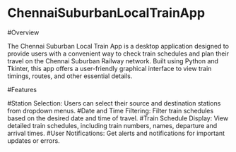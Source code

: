﻿# ChennaiSuburbanLocalTrainApp


 
#Overview


The Chennai Suburban Local Train App is a desktop application designed to provide users with a 
convenient way to check train schedules and plan their travel on the Chennai Suburban Railway 
network. Built using Python and Tkinter, this app offers a user-friendly graphical interface to 
view train timings, routes, and other essential details.


#Features


#Station Selection: Users can select their source and destination stations from dropdown menus.
#Date and Time Filtering: Filter train schedules based on the desired date and time of travel.
#Train Schedule Display: View detailed train schedules, including train numbers, names, departure and arrival times.
#User Notifications: Get alerts and notifications for important updates or errors.
